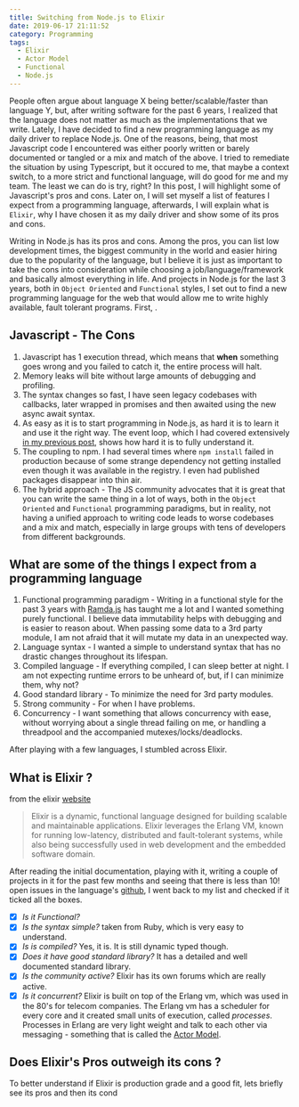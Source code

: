 ```yaml
---
title: Switching from Node.js to Elixir
date: 2019-06-17 21:11:52
category: Programming
tags: 
  - Elixir
  - Actor Model
  - Functional
  - Node.js
---
```

People often argue about language X being better/scalable/faster than language Y, but, after writing software for the past 6 years, I realized that the language does not matter as much as the  implementations that we write.
Lately, I have decided to find a new programming language as my daily driver to replace Node.js. One of the reasons, being, that most Javascript code I encountered was either poorly written or barely documented or tangled or a mix and match of the above. I tried to remediate the situation by using Typescript, but it occured to me, that maybe a context switch, to a more strict and functional language, will do good for me and my team. The least we can do is try, right?
In this post, I will highlight some of Javascript's pros and cons. Later on, I will set myself a list of features I expect from a programming language, afterwards, I will explain what is `Elixir`, why I have chosen it as my daily driver and show some of its pros and cons.

Writing in Node.js has its pros and cons. Among the pros, you can list low development times, the biggest community in the world and easier hiring due to the popularity of the language, but I believe it is just as important to take the cons into consideration while choosing a job/language/framework and basically almost everything in life. And projects in Node.js for the last 3 years, both in `Object Oriented` and `Functional` styles, I set out to find a new programming language for the web that would allow me to write highly available, fault tolerant programs.
First, .

## Javascript - The Cons 
  1. Javascript has 1 execution thread, which means that **when** something goes wrong and you failed to catch it, the entire process will halt.
  2. Memory leaks will bite without large amounts of debugging and profiling.
  3. The syntax changes so fast, I have seen legacy codebases with callbacks, later wrapped in promises and then awaited using the new async await syntax.
  4. As easy as it is to start programming in Node.js, as hard it is to learn it and use it the right way. The event loop, which I had covered extensively [in my previous post](/2019/06/09/Node-JS-Event-Loop-0/), shows how hard it is to fully understand it.
  5. The coupling to npm. I had several times where `npm install` failed in production because of some strange dependency not getting installed even though it was available in the registry. I even had published packages disappear into thin air.
  6. The hybrid approach - The JS community advocates that it is great that you can write the same thing in a lot of ways, both in the `Object Oriented` and `Functional` programming paradigms, but in reality, not having a unified approach to writing code leads to worse codebases and a mix and match, especially in large groups with tens of developers from different backgrounds.

## What are some of the things I expect from a programming language
  1. Functional programming paradigm - Writing in a functional style for the past 3 years with [Ramda.js](https://ramdajs.com/) has taught me a lot and I wanted something purely functional. I believe data immutability helps with debugging and is easier to reason about. When passing some data to a 3rd party module, I am not afraid that it will mutate my data in an unexpected way.
  2. Language syntax - I wanted a simple to understand syntax that has no drastic changes throughout its lifespan.
  3. Compiled language - If everything compiled, I can sleep better at night. I am not expecting runtime errors to be unheard of, but, if I can minimize them, why not?
  4. Good standard library - To minimize the need for 3rd party modules.
  5. Strong community - For when I have problems.
  6. Concurrency - I want something that allows concurrency with ease, without worrying about a single thread failing on me, or handling a threadpool and the accompanied mutexes/locks/deadlocks.

After playing with a few languages, I stumbled across Elixir.

## What is Elixir ?
from the elixir [website](https://elixir-lang.org/)
> Elixir is a dynamic, functional language designed for building scalable and maintainable applications. Elixir leverages the Erlang VM, known for running low-latency, distributed and fault-tolerant systems, while also being successfully used in web development and the embedded software domain.

After reading the initial documentation, playing with it, writing a couple of projects in it for the past few months and seeing that there is less than 10! open issues in the language's [github](https://github.com/elixir-lang/elixir), I went back to my list and checked if it ticked all the boxes.
  - [x] *Is it Functional?*
  - [x] *Is the syntax simple?* taken from Ruby, which is very easy to understand.
  - [x] *Is is compiled?* Yes, it is. It is still dynamic typed though.
  - [x] *Does it have good standard library?* It has a detailed and well documented standard library.
  - [X] *Is the community active?* Elixir has its own forums which are really active.
  - [X] *Is it concurrent?* Elixir is built on top of the Erlang vm, which was used in the 80's for telecom companies. The Erlang vm has a scheduler for every core and it created small units of execution, called *processes*. Processes in Erlang are very light weight and talk to each other via messaging - something that is called the [Actor Model](https://en.wikipedia.org/wiki/Actor_model).

## Does Elixir's Pros outweigh its cons ?
To better understand if Elixir is production grade and a good fit, lets briefly see its pros and then its cond
